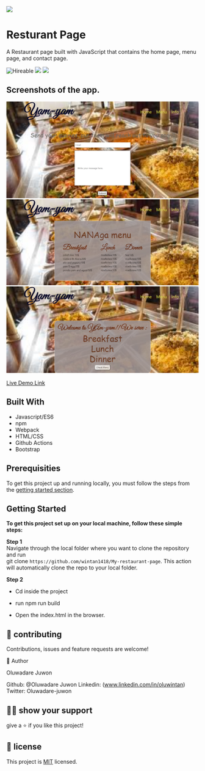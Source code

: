 ![](https://img.shields.io/badge/Microverse-blueviolet)

# Resturant Page

A Restaurant page built with JavaScript that contains the home page, menu page, and contact page.

![Hireable](https://img.shields.io/badge/Hireable-yes-success) ![](https://img.shields.io/badge/Mobile--responsive-yes-green) ![](https://img.shields.io/badge/-Microverse%20projects-blueviolet)


## Screenshots of the app.
![screenshot](./dist/contactpage.png)
![screenshot](./dist/menupage.png)
![screenshot](./dist/homepage.png)




[Live Demo Link](https://billodiallo.github.io/Restaurant_page/)

## Built With

- Javascript/ES6
- npm
- Webpack
- HTML/CSS
- Github Actions
- Bootstrap

## Prerequisities

To get this project up and running locally, you must follow the steps from the [getting started section](#getting-started).

## Getting Started

**To get this project set up on your local machine, follow these simple steps:**

**Step 1**<br>
Navigate through the local folder where you want to clone the repository and run<br>
git clone `https://github.com/wintan1418/My-restaurant-page`. This action will automatically clone the repo to your local folder.<br>

**Step 2**<br>
- Cd inside the project

- run npm run build

- Open the index.html in the browser.


## 🤝 contributing

Contributions, issues and feature requests are welcome!

👤 Author

Oluwadare Juwon

Github: @Oluwadare Juwon
Linkedin: (www.linkedin.com/in/oluwintan)
Twitter: Oluwadare-juwon

## 🙋‍♂ show your support

give a ⭐️ if you like this project!

## 📝 license



This project is [MIT](LICENSE) licensed.
